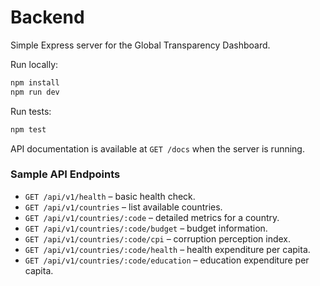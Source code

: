 # Backend

Simple Express server for the Global Transparency Dashboard.

Run locally:
```bash
npm install
npm run dev
```

Run tests:
```bash
npm test
```

API documentation is available at `GET /docs` when the server is running.

### Sample API Endpoints

- `GET /api/v1/health` – basic health check.
- `GET /api/v1/countries` – list available countries.
- `GET /api/v1/countries/:code` – detailed metrics for a country.
- `GET /api/v1/countries/:code/budget` – budget information.
- `GET /api/v1/countries/:code/cpi` – corruption perception index.
- `GET /api/v1/countries/:code/health` – health expenditure per capita.
- `GET /api/v1/countries/:code/education` – education expenditure per capita.

